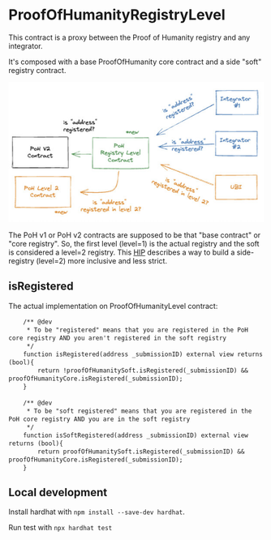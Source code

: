 # ProofOfHumanityRegistryLevel

This contract is a proxy between the Proof of Humanity registry and any integrator.

It's composed with a base ProofOfHumanity core contract and a side "soft" registry contract.

![image](doc/poh-contracts-communications.jpeg)

The PoH v1 or PoH v2 contracts are supposed to be that "base contract" or "core registry". So, the first level (level=1) is the actual registry and the soft is considered a level=2 registry. This [HIP](https://gov.proofofhumanity.id/t/phase-1-hip-xx-explicit-account-management/2328/8) describes a way to build a side-registry (level=2) more inclusive and less strict.

## isRegistered

The actual implementation on ProofOfHumanityLevel contract:

```
    /** @dev 
     * To be "registered" means that you are registered in the PoH core registry AND you aren't registered in the soft registry 
     */
    function isRegistered(address _submissionID) external view returns (bool){
        return !proofOfHumanitySoft.isRegistered(_submissionID) && proofOfHumanityCore.isRegistered(_submissionID);
    }

    /** @dev 
     * To be "soft registered" means that you are registered in the PoH core registry AND you are in the soft registry 
     */
    function isSoftRegistered(address _submissionID) external view returns (bool){
        return proofOfHumanitySoft.isRegistered(_submissionID) && proofOfHumanityCore.isRegistered(_submissionID);
    }
```

## Local development

Install hardhat with `npm install --save-dev hardhat`.

Run test with `npx hardhat test`